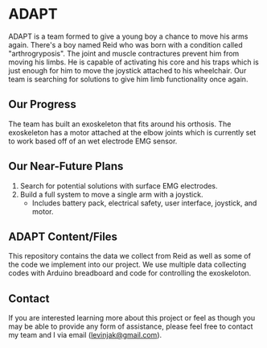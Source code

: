 # ADAPT
ADAPT is a team formed to give a young boy a chance to move his arms again. There's a boy named Reid who was born with a condition called "arthrogryposis". The joint and muscle contractures prevent him from moving his limbs. He is capable of activating his core and his traps which is just enough for him to move the joystick attached to his wheelchair. Our team is searching for solutions to give him limb functionality once again.

## Our Progress
The team has built an exoskeleton that fits around his orthosis. The exoskeleton has a motor attached at the elbow joints which is currently set to work based off of an wet electrode EMG sensor. 

## Our Near-Future Plans
1. Search for potential solutions with surface EMG electrodes.
2. Build a full system to move a single arm with a joystick.
    - Includes battery pack, electrical safety, user interface, joystick, and motor.

## ADAPT Content/Files
This repository contains the data we collect from Reid as well as some of the code we implement into our project. We use multiple data collecting codes with Arduino breadboard and code for controlling the exoskeloton.

## Contact
If you are interested learning more about this project or feel as though you may be able to provide any form of assistance, please feel free to contact my team and I via email (levinjak@gmail.com).
